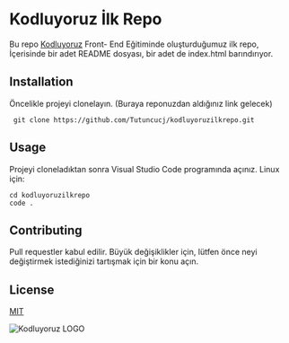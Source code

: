 # Kodluyoruz İlk Repo
Bu repo [Kodluyoruz](https://www.kodluyoruz.com) Front- End Eğitiminde oluşturduğumuz ilk repo, İçerisinde bir adet README dosyası, bir adet de index.html barındırıyor.
## Installation
Öncelikle projeyi clonelayın. (Buraya reponuzdan aldığınız link gelecek)
```
 git clone https://github.com/Tutuncucj/kodluyoruzilkrepo.git 
 ```
 ## Usage
 Projeyi cloneladıktan sonra Visual Studio Code programında açınız. 
 Linux için:
 ```
 cd kodluyoruzilkrepo
 code . 
 ```
 ## Contributing
 Pull requestler kabul edilir. Büyük değişiklikler için, lütfen önce neyi değiştirmek istediğinizi tartışmak için bir konu açın.
 ## License
 [MIT]()

![Kodluyoruz LOGO](https://avatars.githubusercontent.com/u/30476529?s=200&v=4)
